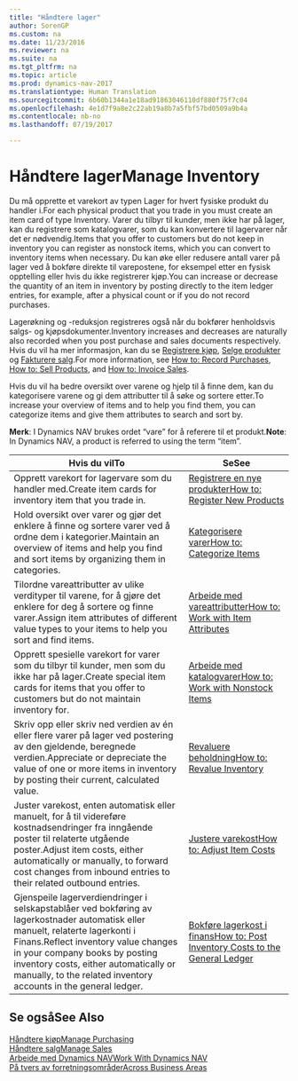 ```yaml
---
title: "Håndtere lager"
author: SorenGP
ms.custom: na
ms.date: 11/23/2016
ms.reviewer: na
ms.suite: na
ms.tgt_pltfrm: na
ms.topic: article
ms.prod: dynamics-nav-2017
ms.translationtype: Human Translation
ms.sourcegitcommit: 6b60b1344a1e18ad91863046110df880f75f7c04
ms.openlocfilehash: 4e1d7f9a8e2c22ab19a8b7a5fbf57bd0509a9b4a
ms.contentlocale: nb-no
ms.lasthandoff: 07/19/2017

---
```


# <a name="manage-inventory"></a><span data-ttu-id="a7a6b-102">Håndtere lager</span><span class="sxs-lookup"><span data-stu-id="a7a6b-102">Manage Inventory</span></span>
<span data-ttu-id="a7a6b-103">Du må opprette et varekort av typen Lager for hvert fysiske produkt du handler i.</span><span class="sxs-lookup"><span data-stu-id="a7a6b-103">For each physical product that you trade in you must create an item card of type Inventory.</span></span> <span data-ttu-id="a7a6b-104">Varer du tilbyr til kunder, men ikke har på lager, kan du registrere som katalogvarer, som du kan konvertere til lagervarer når det er nødvendig.</span><span class="sxs-lookup"><span data-stu-id="a7a6b-104">Items that you offer to customers but do not keep in inventory you can register as nonstock items, which you can convert to inventory items when necessary.</span></span> <span data-ttu-id="a7a6b-105">Du kan øke eller redusere antall varer på lager ved å bokføre direkte til varepostene, for eksempel etter en fysisk opptelling eller hvis du ikke registrerer kjøp.</span><span class="sxs-lookup"><span data-stu-id="a7a6b-105">You can increase or decrease the quantity of an item in inventory by posting directly to the item ledger entries, for example, after a physical count or if you do not record purchases.</span></span>

<span data-ttu-id="a7a6b-106">Lagerøkning og -reduksjon registreres også når du bokfører henholdsvis salgs- og kjøpsdokumenter.</span><span class="sxs-lookup"><span data-stu-id="a7a6b-106">Inventory increases and decreases are naturally also recorded when you post purchase and sales documents respectively.</span></span> <span data-ttu-id="a7a6b-107">Hvis du vil ha mer informasjon, kan du se [Registrere kjøp](purchasing-how-record-purchases.md), [Selge produkter](sales-how-sell-products.md) og [Fakturere salg](sales-how-invoice-sales.md).</span><span class="sxs-lookup"><span data-stu-id="a7a6b-107">For more information, see [How to: Record Purchases](purchasing-how-record-purchases.md), [How to: Sell Products](sales-how-sell-products.md), and [How to: Invoice Sales](sales-how-invoice-sales.md).</span></span>

<span data-ttu-id="a7a6b-108">Hvis du vil ha bedre oversikt over varene og hjelp til å finne dem, kan du kategorisere varene og gi dem attributter til å søke og sortere etter.</span><span class="sxs-lookup"><span data-stu-id="a7a6b-108">To increase your overview of items and to help you find them, you can categorize items and give them attributes to search and sort by.</span></span>   

<span data-ttu-id="a7a6b-109">**Merk**: I Dynamics NAV brukes ordet “vare” for å referere til et produkt.</span><span class="sxs-lookup"><span data-stu-id="a7a6b-109">**Note**: In Dynamics NAV, a product is referred to using the term “item”.</span></span>

|<span data-ttu-id="a7a6b-110">Hvis du vil</span><span class="sxs-lookup"><span data-stu-id="a7a6b-110">To</span></span> |<span data-ttu-id="a7a6b-111">Se</span><span class="sxs-lookup"><span data-stu-id="a7a6b-111">See</span></span> |
|---|----|
|<span data-ttu-id="a7a6b-112">Opprett varekort for lagervare som du handler med.</span><span class="sxs-lookup"><span data-stu-id="a7a6b-112">Create item cards for inventory item that you trade in.</span></span>|[<span data-ttu-id="a7a6b-113">Registrere en nye produkter</span><span class="sxs-lookup"><span data-stu-id="a7a6b-113">How to: Register New Products</span></span>](inventory-how-register-new-products.md)|
|<span data-ttu-id="a7a6b-114">Hold oversikt over varer og gjør det enklere å finne og sortere varer ved å ordne dem i kategorier.</span><span class="sxs-lookup"><span data-stu-id="a7a6b-114">Maintain an overview of items and help you find and sort items by organizing them in categories.</span></span>|[<span data-ttu-id="a7a6b-115">Kategorisere varer</span><span class="sxs-lookup"><span data-stu-id="a7a6b-115">How to: Categorize Items</span></span>](inventory-how-categorize-items.md)|  
|<span data-ttu-id="a7a6b-116">Tilordne vareattributter av ulike verdityper til varene, for å gjøre det enklere for deg å sortere og finne varer.</span><span class="sxs-lookup"><span data-stu-id="a7a6b-116">Assign item attributes of different value types to your items to help you sort and find items.</span></span>|[<span data-ttu-id="a7a6b-117">Arbeide med vareattributter</span><span class="sxs-lookup"><span data-stu-id="a7a6b-117">How to: Work with Item Attributes</span></span>](inventory-how-work-item-attributes.md)|
|<span data-ttu-id="a7a6b-118">Opprett spesielle varekort for varer som du tilbyr til kunder, men som du ikke har på lager.</span><span class="sxs-lookup"><span data-stu-id="a7a6b-118">Create special item cards for items that you offer to customers but do not maintain inventory for.</span></span>|[<span data-ttu-id="a7a6b-119">Arbeide med katalogvarer</span><span class="sxs-lookup"><span data-stu-id="a7a6b-119">How to: Work with Nonstock Items</span></span>](inventory-how-work-nonstock-items.md)|
|<span data-ttu-id="a7a6b-120">Skriv opp eller skriv ned verdien av én eller flere varer på lager ved postering av den gjeldende, beregnede verdien.</span><span class="sxs-lookup"><span data-stu-id="a7a6b-120">Appreciate or depreciate the value of one or more items in inventory by posting their current, calculated value.</span></span>|[<span data-ttu-id="a7a6b-121">Revaluere beholdning</span><span class="sxs-lookup"><span data-stu-id="a7a6b-121">How to: Revalue Inventory</span></span>](inventory-how-revalue-inventory.md)|
|<span data-ttu-id="a7a6b-122">Juster varekost, enten automatisk eller manuelt, for å til videreføre kostnadsendringer fra inngående poster til relaterte utgående poster.</span><span class="sxs-lookup"><span data-stu-id="a7a6b-122">Adjust item costs, either automatically or manually, to forward cost changes from inbound entries to their related outbound entries.</span></span>|[<span data-ttu-id="a7a6b-123">Justere varekost</span><span class="sxs-lookup"><span data-stu-id="a7a6b-123">How to: Adjust Item Costs</span></span>](inventory-how-adjust-item-costs.md)|
|<span data-ttu-id="a7a6b-124">Gjenspeile lagerverdiendringer i selskapstablåer ved bokføring av lagerkostnader automatisk eller manuelt, relaterte lagerkonti i Finans.</span><span class="sxs-lookup"><span data-stu-id="a7a6b-124">Reflect inventory value changes in your company books by posting inventory costs, either automatically or manually, to the related inventory accounts in the general ledger.</span></span>|[<span data-ttu-id="a7a6b-125">Bokføre lagerkost i finans</span><span class="sxs-lookup"><span data-stu-id="a7a6b-125">How to: Post Inventory Costs to the General Ledger</span></span>](inventory-how-post-inventory-cost-gl.md)|

## <a name="see-also"></a><span data-ttu-id="a7a6b-126">Se også</span><span class="sxs-lookup"><span data-stu-id="a7a6b-126">See Also</span></span>  
[<span data-ttu-id="a7a6b-127">Håndtere kjøp</span><span class="sxs-lookup"><span data-stu-id="a7a6b-127">Manage Purchasing</span></span>](purchasing-manage-purchasing.md)  
[<span data-ttu-id="a7a6b-128">Håndtere salg</span><span class="sxs-lookup"><span data-stu-id="a7a6b-128">Manage Sales</span></span>](sales-manage-sales.md)  
[<span data-ttu-id="a7a6b-129">Arbeide med Dynamics NAV</span><span class="sxs-lookup"><span data-stu-id="a7a6b-129">Work With Dynamics NAV</span></span>](ui-work-product.md)  
[<span data-ttu-id="a7a6b-130">På tvers av forretningsområder</span><span class="sxs-lookup"><span data-stu-id="a7a6b-130">Across Business Areas</span></span>](ui-across-business-areas.md)

